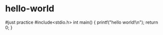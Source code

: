 # hello-world
#just practice
#include<stdio.h>
int main()
{
  printf("hello world!\n");
  return 0;
}
